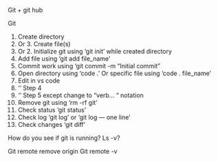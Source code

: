 Git + git hub 

Git 
1. Create directory 
2.  Or 3. Create file(s) 
3.  Or 2. Initialize git using ‘git init’ while created directory
4. Add file using  ‘git add file_name’
5. Commit work using ‘git commit -m “Initial commit”
6. Open directory using ‘code .’ Or specific file using ‘code . file_name’
7. Edit in vs code
8. ‘’ Step 4 
9. ‘’ Step 5 except change to “verb… “ notation
10. Remove git using ‘rm -rf git’
11. Check status ‘git status’
12. Check log ‘git log’ or ‘git log — one line’
13. Check changes ‘git diff’

How do you see if git is running? 
Ls -v?


Git remote remove origin
Git remote -v